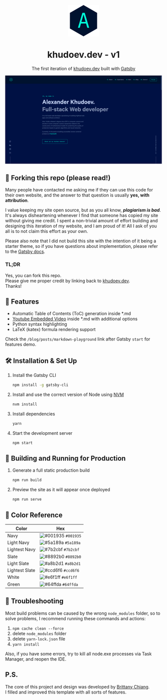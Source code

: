 <div align="center">
  <img alt="Logo" src="https://raw.githubusercontent.com/AlexanderKhudoev/v1/master/src/images/logo.png" width="100" />
</div>
<h1 align="center">
  khudoev.dev - v1
</h1>
<p align="center">
  The first iteration of <a href="https://khudoev.dev" target="_blank">khudoev.dev</a> built with <a href="https://www.gatsbyjs.org/" target="_blank">Gatsby</a>
</p>

![demo](https://raw.githubusercontent.com/AlexanderKhudoev/v1/master/src/images/demo.png)

## 🚨 Forking this repo (please read!)

Many people have contacted me asking me if they can use this code for their own website, and the answer to that question is usually **yes, with attribution**.

I value keeping my site open source, but as you all know, _**plagiarism is bad**_. It's always disheartening whenever I find that someone has copied my site without giving me credit. I spent a non-trivial amount of effort building and designing this iteration of my website, and I am proud of it! All I ask of you all is to not claim this effort as your own.

Please also note that I did not build this site with the intention of it being a starter theme, so if you have questions about implementation, please refer to the [Gatsby docs](https://www.gatsbyjs.org/docs/).

### TL;DR

Yes, you can fork this repo. <br/>
Please give me proper credit by linking back to [khudoev.dev](https://khudoev.dev). <br/>
Thanks!

## 💠 Features

- Automatic Table of Contents (ToC) generation inside \*.md
- [Youtube Embedded Video](https://github.com/AlexanderKhudoev/gatsby-remark-embed-video) inside \*.md with additional options
- Python syntax highlighting
- LaTeX (katex) formula rendering support

Check the `/blog/posts/markdown-playground` link after Gatsby `start` for features demo.

## 🛠 Installation & Set Up

1. Install the Gatsby CLI

   ```sh
   npm install -g gatsby-cli
   ```

2. Install and use the correct version of Node using [NVM](https://github.com/nvm-sh/nvm)

   ```sh
   nvm install
   ```

3. Install dependencies

   ```sh
   yarn
   ```

4. Start the development server

   ```sh
   npm start
   ```

## 🚀 Building and Running for Production

1. Generate a full static production build

   ```sh
   npm run build
   ```

1. Preview the site as it will appear once deployed

   ```sh
   npm run serve
   ```

## 🎨 Color Reference

| Color          | Hex                                                                |
| -------------- | ------------------------------------------------------------------ |
| Navy           | ![#001935](https://via.placeholder.com/10/001935?text=+) `#001935` |
| Light Navy     | ![#5a189a](https://via.placeholder.com/10/5a189a?text=+) `#5a189a` |
| Lightest Navy  | ![#7b2cbf](https://via.placeholder.com/10/7b2cbf?text=+) `#7b2cbf` |
| Slate          | ![#8892b0](https://via.placeholder.com/10/8892b0?text=+) `#8892b0` |
| Light Slate    | ![#a8b2d1](https://via.placeholder.com/10/a8b2d1?text=+) `#a8b2d1` |
| Lightest Slate | ![#ccd6f6](https://via.placeholder.com/10/ccd6f6?text=+) `#ccd6f6` |
| White          | ![#e6f1ff](https://via.placeholder.com/10/e6f1ff?text=+) `#e6f1ff` |
| Green          | ![#64ffda](https://via.placeholder.com/10/64ffda?text=+) `#64ffda` |

## 📌 Troubleshooting

Most build problems can be caused by the wrong `node_modules` folder,
so to solve problems, I recommend running these commands and actions:

1. `npm cache clean --force`
2. delete `node_modules` folder
3. delete `yarn-lock.json` file
4. `yarn install`

Also, if you have some errors, try to kill all node.exe processes via Task Manager, and reopen the IDE.

## P.S.

The core of this project and design was developed by [Brittany Chiang](https://brittanychiang.com/). <br/>
I filled and improved this template with all sorts of features.

